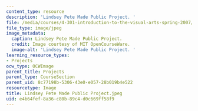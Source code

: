 ```yaml
---
content_type: resource
description: 'Lindsey Pete Made Public Project. '
file: /media/courses/4-301-introduction-to-the-visual-arts-spring-2007/e4b64fef8a36c80b89c4d0c669ff58f9_LindseyPeteMadePublicProject.jpeg
file_type: image/jpeg
image_metadata:
  caption: Lindsey Pete Made Public Project.
  credit: Image courtesy of MIT OpenCourseWare.
  image-alt: 'Lindsey Pete Made Public Project. '
learning_resource_types:
- Projects
ocw_type: OCWImage
parent_title: Projects
parent_type: CourseSection
parent_uid: 8c77198b-5306-43e0-e057-28b019b4e522
resourcetype: Image
title: Lindsey Pete Made Public Project.jpeg
uid: e4b64fef-8a36-c80b-89c4-d0c669ff58f9
---
```

